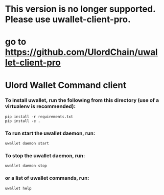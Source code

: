 # This version is no longer supported. Please use uwallet-client-pro.
# go to https://github.com/UlordChain/uwallet-client-pro

# Ulord Wallet Command client

### To install uwallet, run the following from this directory (use of a virtualenv is recommended):

    pip install -r requirements.txt
    pip install -e .

### To run start the uwallet daemon, run:

    uwallet daemon start

### To stop the uwallet daemon, run:

    uwallet daemon stop

### or a list of uwallet commands, run:

    uwallet help
